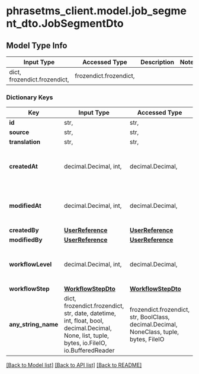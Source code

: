 # phrasetms_client.model.job_segment_dto.JobSegmentDto

## Model Type Info

| Input Type                   | Accessed Type          | Description | Notes |
| ---------------------------- | ---------------------- | ----------- | ----- |
| dict, frozendict.frozendict, | frozendict.frozendict, |             |

### Dictionary Keys

| Key                 | Input Type                                                                                                                                  | Accessed Type                                                                           | Description                                                        | Notes                                     |
| ------------------- | ------------------------------------------------------------------------------------------------------------------------------------------- | --------------------------------------------------------------------------------------- | ------------------------------------------------------------------ | ----------------------------------------- |
| **id**              | str,                                                                                                                                        | str,                                                                                    |                                                                    | [optional]                                |
| **source**          | str,                                                                                                                                        | str,                                                                                    |                                                                    | [optional]                                |
| **translation**     | str,                                                                                                                                        | str,                                                                                    |                                                                    | [optional]                                |
| **createdAt**       | decimal.Decimal, int,                                                                                                                       | decimal.Decimal,                                                                        |                                                                    | [optional] value must be a 64 bit integer |
| **modifiedAt**      | decimal.Decimal, int,                                                                                                                       | decimal.Decimal,                                                                        |                                                                    | [optional] value must be a 64 bit integer |
| **createdBy**       | [**UserReference**](UserReference.md)                                                                                                       | [**UserReference**](UserReference.md)                                                   |                                                                    | [optional]                                |
| **modifiedBy**      | [**UserReference**](UserReference.md)                                                                                                       | [**UserReference**](UserReference.md)                                                   |                                                                    | [optional]                                |
| **workflowLevel**   | decimal.Decimal, int,                                                                                                                       | decimal.Decimal,                                                                        |                                                                    | [optional] value must be a 32 bit integer |
| **workflowStep**    | [**WorkflowStepDto**](WorkflowStepDto.md)                                                                                                   | [**WorkflowStepDto**](WorkflowStepDto.md)                                               |                                                                    | [optional]                                |
| **any_string_name** | dict, frozendict.frozendict, str, date, datetime, int, float, bool, decimal.Decimal, None, list, tuple, bytes, io.FileIO, io.BufferedReader | frozendict.frozendict, str, BoolClass, decimal.Decimal, NoneClass, tuple, bytes, FileIO | any string name can be used but the value must be the correct type | [optional]                                |

[[Back to Model list]](../../README.md#documentation-for-models) [[Back to API list]](../../README.md#documentation-for-api-endpoints) [[Back to README]](../../README.md)
